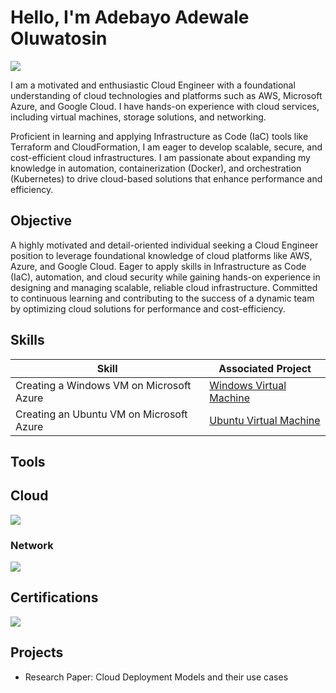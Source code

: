 # Hello, I'm Adebayo Adewale Oluwatosin
<a href="https://www.linkedin.com/in/adebayo-adewale-5b6485136"><img src="https://img.shields.io/badge/-LinkedIn-0072b1?&style=for-the-badge&logo=linkedin&logoColor=white" /></a>


I am a motivated and enthusiastic Cloud Engineer with a foundational understanding of cloud technologies and platforms such as AWS, Microsoft Azure, and Google Cloud. I have hands-on experience with cloud services, including virtual machines, storage solutions, and networking.

Proficient in learning and applying Infrastructure as Code (IaC) tools like Terraform and CloudFormation, I am eager to develop scalable, secure, and cost-efficient cloud infrastructures. I am passionate about expanding my knowledge in automation, containerization (Docker), and orchestration (Kubernetes) to drive cloud-based solutions that enhance performance and efficiency.

## Objective

A highly motivated and detail-oriented individual seeking a Cloud Engineer position to leverage foundational knowledge of cloud platforms like AWS, Azure, and Google Cloud. Eager to apply skills in Infrastructure as Code (IaC), automation, and cloud security while gaining hands-on experience in designing and managing scalable, reliable cloud infrastructure. Committed to continuous learning and contributing to the success of a dynamic team by optimizing cloud solutions for performance and cost-efficiency.

## Skills

| Skill                                         | Associated Project         |
|-----------------------------------------------|----------------------------|
| Creating a Windows VM on Microsoft Azure    | <a href="https://portal.azure.com/#@adewaletosinmartinshotmail.onmicrosoft.com/resource/subscriptions/9682ba13-db29-43d7-8de1-68432e53e062/resourceGroups/TMartResource/providers/Microsoft.Compute/virtualMachines/WinServerVM/overview)">Windows Virtual Machine</a>|
| Creating an Ubuntu VM on Microsoft Azure| <a href="https://portal.azure.com/#@adewaletosinmartinshotmail.onmicrosoft.com/resource/subscriptions/9682ba13-db29-43d7-8de1-68432e53e062/resourceGroups/LinuxServR/providers/Microsoft.Compute/virtualMachines/UbuntuServerVM/overview">Ubuntu Virtual Machine</a>|

## Tools
## Cloud
<img src="https://img.shields.io/badge/-Amazon%20Web%20Services-FF9900?style=for-the-badge&logo=amazonaws&logoColor=white" />

### Network
<div>
    <img src="https://img.shields.io/badge/-Cisco%20Packet%20Tracer-1BA0D7?style=for-the-badge&logo=cisco&logoColor=white" />
</div>

## Certifications
<div>
    <img src="https://img.shields.io/badge/-Oracle%20Cloud%20Infrastructure-F80000?style=for-the-badge&logo=oracle&logoColor=white" />
</div>

## Projects
- Research Paper: Cloud Deployment Models and their use cases
